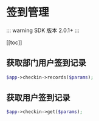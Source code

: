 # 签到管理

::: warning
SDK 版本 2.0.1+
:::

[[toc]]

## 获取部门用户签到记录

```php
$app->checkin->records($params);
```

## 获取用户签到记录

```php
$app->checkin->get($params);
```
